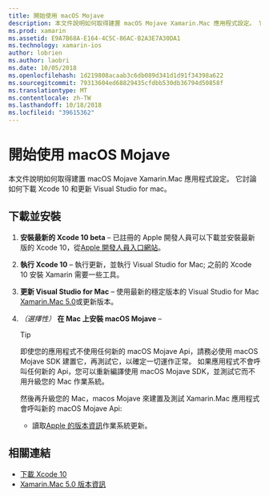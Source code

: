 ```yaml
---
title: 開始使用 macOS Mojave
description: 本文件說明如何取得建置 macOS Mojave Xamarin.Mac 應用程式設定。 它討論如何下載 Xcode 10 和更新 Visual Studio for mac。
ms.prod: xamarin
ms.assetid: E9A7B68A-E164-4C5C-86AC-B2A3E7A30DA1
ms.technology: xamarin-ios
author: lobrien
ms.author: laobri
ms.date: 10/05/2018
ms.openlocfilehash: 1d219808acaab3c6db089d341d1d91f34398a622
ms.sourcegitcommit: 79313604ed68829435cfdbb530db36794d50858f
ms.translationtype: MT
ms.contentlocale: zh-TW
ms.lasthandoff: 10/18/2018
ms.locfileid: "39615362"
---
```

# <a name="get-started-with-macos-mojave"></a>開始使用 macOS Mojave

本文件說明如何取得建置 macOS Mojave Xamarin.Mac 應用程式設定。 它討論如何下載 Xcode 10 和更新 Visual Studio for mac。

## <a name="download-and-install"></a>下載並安裝

1. **安裝最新的 Xcode 10 beta** – 已註冊的 Apple 開發人員可以下載並安裝最新版的 Xcode 10，從[Apple 開發人員入口網站](https://developer.apple.com/download/)。

2. **執行 Xcode 10** – 執行更新，並執行 Visual Studio for Mac; 之前的 Xcode 10 安裝 Xamarin 需要一些工具。

3. **更新 Visual Studio for Mac** – 使用最新的穩定版本的 Visual Studio for Mac [Xamarin.Mac 5.0](https://developer.xamarin.com/releases/mac/xamarin.mac_5/xamarin.mac_5.0/)或更新版本。

4. _（選擇性）_ **在 Mac 上安裝 macOS Mojave** –

   > [!TIP]
   > 即使您的應用程式不使用任何新的 macOS Mojave Api，請務必使用 macOS Mojave SDK 建置它，再測試它，以確定一切運作正常。 如果應用程式不會呼叫任何新的 Api，您可以重新編譯使用 macOS Mojave SDK，並測試它而不用升級您的 Mac 作業系統。
   >
   > 然後再升級您的 Mac，macos Mojave 來建置及測試 Xamarin.Mac 應用程式會呼叫新的 macOS Mojave Api:
   >
   > - 讀取[Apple 的版本資訊](https://developer.apple.com/download/)作業系統更新。

## <a name="related-links"></a>相關連結

- [下載 Xcode 10](https://developer.apple.com/download/)
- [Xamarin.Mac 5.0 版本資訊](https://developer.xamarin.com/releases/mac/xamarin.mac_5/xamarin.mac_5.0/)
